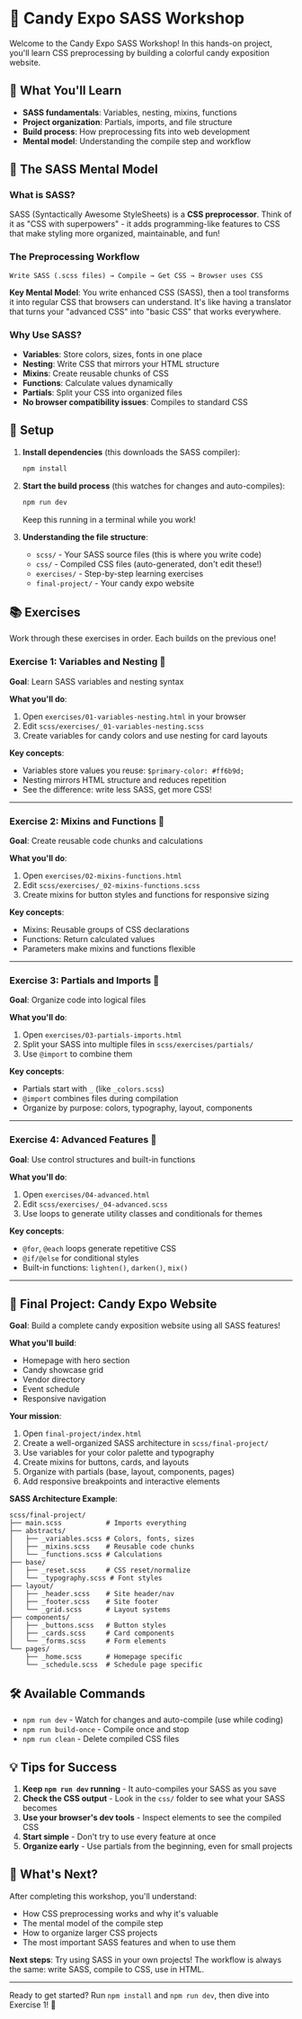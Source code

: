 # 🍭 Candy Expo SASS Workshop

Welcome to the Candy Expo SASS Workshop! In this hands-on project, you'll learn CSS preprocessing by building a colorful candy exposition website.

## 🎯 What You'll Learn

- **SASS fundamentals**: Variables, nesting, mixins, functions
- **Project organization**: Partials, imports, and file structure
- **Build process**: How preprocessing fits into web development
- **Mental model**: Understanding the compile step and workflow

## 🧠 The SASS Mental Model

### What is SASS?
SASS (Syntactically Awesome StyleSheets) is a **CSS preprocessor**. Think of it as "CSS with superpowers" - it adds programming-like features to CSS that make styling more organized, maintainable, and fun!

### The Preprocessing Workflow
```
Write SASS (.scss files) → Compile → Get CSS → Browser uses CSS
```

**Key Mental Model**: You write enhanced CSS (SASS), then a tool transforms it into regular CSS that browsers can understand. It's like having a translator that turns your "advanced CSS" into "basic CSS" that works everywhere.

### Why Use SASS?
- **Variables**: Store colors, sizes, fonts in one place
- **Nesting**: Write CSS that mirrors your HTML structure  
- **Mixins**: Create reusable chunks of CSS
- **Functions**: Calculate values dynamically
- **Partials**: Split your CSS into organized files
- **No browser compatibility issues**: Compiles to standard CSS

## 🚀 Setup

1. **Install dependencies** (this downloads the SASS compiler):
   ```bash
   npm install
   ```

2. **Start the build process** (this watches for changes and auto-compiles):
   ```bash
   npm run dev
   ```
   Keep this running in a terminal while you work!

3. **Understanding the file structure**:
   - `scss/` - Your SASS source files (this is where you write code)
   - `css/` - Compiled CSS files (auto-generated, don't edit these!)
   - `exercises/` - Step-by-step learning exercises
   - `final-project/` - Your candy expo website

## 📚 Exercises

Work through these exercises in order. Each builds on the previous one!

### Exercise 1: Variables and Nesting 🎨
**Goal**: Learn SASS variables and nesting syntax

**What you'll do**:
1. Open `exercises/01-variables-nesting.html` in your browser
2. Edit `scss/exercises/_01-variables-nesting.scss`
3. Create variables for candy colors and use nesting for card layouts

**Key concepts**:
- Variables store values you reuse: `$primary-color: #ff6b9d;`
- Nesting mirrors HTML structure and reduces repetition
- See the difference: write less SASS, get more CSS!

---

### Exercise 2: Mixins and Functions 🔧
**Goal**: Create reusable code chunks and calculations

**What you'll do**:
1. Open `exercises/02-mixins-functions.html`
2. Edit `scss/exercises/_02-mixins-functions.scss`
3. Create mixins for button styles and functions for responsive sizing

**Key concepts**:
- Mixins: Reusable groups of CSS declarations
- Functions: Return calculated values
- Parameters make mixins and functions flexible

---

### Exercise 3: Partials and Imports 📁
**Goal**: Organize code into logical files

**What you'll do**:
1. Open `exercises/03-partials-imports.html`
2. Split your SASS into multiple files in `scss/exercises/partials/`
3. Use `@import` to combine them

**Key concepts**:
- Partials start with `_` (like `_colors.scss`)
- `@import` combines files during compilation
- Organize by purpose: colors, typography, layout, components

---

### Exercise 4: Advanced Features 🎪
**Goal**: Use control structures and built-in functions

**What you'll do**:
1. Open `exercises/04-advanced.html`
2. Edit `scss/exercises/_04-advanced.scss`
3. Use loops to generate utility classes and conditionals for themes

**Key concepts**:
- `@for`, `@each` loops generate repetitive CSS
- `@if/@else` for conditional styles
- Built-in functions: `lighten()`, `darken()`, `mix()`

---

## 🎪 Final Project: Candy Expo Website

**Goal**: Build a complete candy exposition website using all SASS features!

**What you'll build**:
- Homepage with hero section
- Candy showcase grid
- Vendor directory
- Event schedule
- Responsive navigation

**Your mission**:
1. Open `final-project/index.html`
2. Create a well-organized SASS architecture in `scss/final-project/`
3. Use variables for your color palette and typography
4. Create mixins for buttons, cards, and layouts
5. Organize with partials (base, layout, components, pages)
6. Add responsive breakpoints and interactive elements

**SASS Architecture Example**:
```
scss/final-project/
├── main.scss           # Imports everything
├── abstracts/
│   ├── _variables.scss # Colors, fonts, sizes
│   ├── _mixins.scss    # Reusable code chunks
│   └── _functions.scss # Calculations
├── base/
│   ├── _reset.scss     # CSS reset/normalize
│   └── _typography.scss # Font styles
├── layout/
│   ├── _header.scss    # Site header/nav
│   ├── _footer.scss    # Site footer
│   └── _grid.scss      # Layout systems
├── components/
│   ├── _buttons.scss   # Button styles
│   ├── _cards.scss     # Card components
│   └── _forms.scss     # Form elements
└── pages/
    ├── _home.scss      # Homepage specific
    └── _schedule.scss  # Schedule page specific
```

## 🛠️ Available Commands

- `npm run dev` - Watch for changes and auto-compile (use while coding)
- `npm run build-once` - Compile once and stop
- `npm run clean` - Delete compiled CSS files

## 💡 Tips for Success

1. **Keep `npm run dev` running** - It auto-compiles your SASS as you save
2. **Check the CSS output** - Look in the `css/` folder to see what your SASS becomes
3. **Use your browser's dev tools** - Inspect elements to see the compiled CSS
4. **Start simple** - Don't try to use every feature at once
5. **Organize early** - Use partials from the beginning, even for small projects

## 🎉 What's Next?

After completing this workshop, you'll understand:
- How CSS preprocessing works and why it's valuable
- The mental model of the compile step
- How to organize larger CSS projects
- The most important SASS features and when to use them

**Next steps**: Try using SASS in your own projects! The workflow is always the same: write SASS, compile to CSS, use in HTML.

---

Ready to get started? Run `npm install` and `npm run dev`, then dive into Exercise 1! 🚀